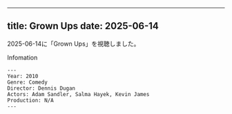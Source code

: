 
---
title: Grown Ups
date: 2025-06-14
---

2025-06-14に「Grown Ups」を視聴しました。

Infomation
```
---
Year: 2010
Genre: Comedy
Director: Dennis Dugan
Actors: Adam Sandler, Salma Hayek, Kevin James
Production: N/A
---
```

